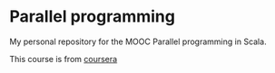# Parallel programming

My personal repository for the MOOC Parallel programming in Scala.

This course is from [coursera](https://www.coursera.org/learn/parprog1/)
